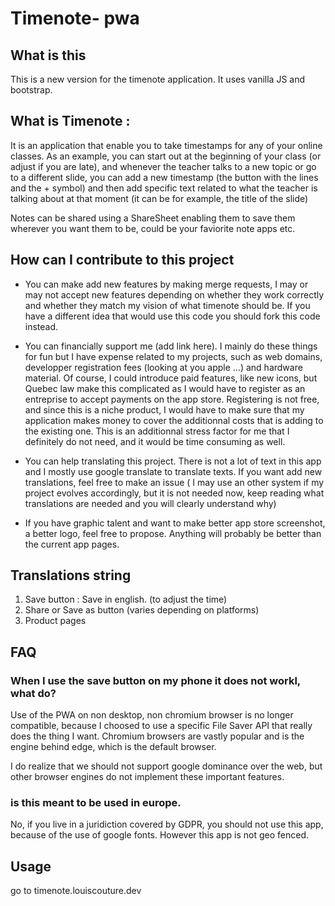 # Timenote- pwa

## What is this

This is a new version for the timenote application. It uses vanilla JS and bootstrap.

## What is Timenote : 

It is an application that enable you to take timestamps for any of your online classes. As an example, you can start out at the beginning of your class 
(or adjust if you are late), and whenever the teacher talks to a new topic or go to a different slide, you can add a new timestamp (the button with the
lines and the + symbol) and then add specific text related to what the teacher is talking about at that moment (it can be for example, the 
title of the slide)

Notes can be shared using a ShareSheet enabling them to save them wherever you want them to be, could be your faviorite note apps etc. 

## How can I contribute to this project 

- You can make add new features by making merge requests, I may or may not accept new features depending on whether they work correctly and whether they
match my vision of what timenote should be. If you have a different idea that would use this code you should fork this code instead. 

- You can financially support me (add link here). I mainly do these things for fun but I have expense related to my projects, such as web domains, 
developper registration fees (looking at you apple ...) and hardware material. Of course, I could introduce paid features, like new icons, but Quebec law
make this complicated as I would have to register as an entreprise to accept payments on the app store. Registering is not free, and since this is a niche product, 
I would have to make sure that my application makes money to cover the additionnal costs that is adding to the existing one. This is an additionnal stress
factor for me that I definitely do not need, and it would be time consuming as well. 

- You can help translating this project. There is not a lot of text in this app and I mostly use google translate to translate texts. If you want
 add new translations, feel free to make an issue ( I may use an other system if my project evolves accordingly, but it is not needed now, 
 keep reading what translations are needed and you will clearly understand why)
 
- If you have graphic talent and want to make better app store screenshot, a better logo, feel free to propose. Anything will probably be better than the current app pages.
 
 
 ## Translations string
 
 1. Save button : Save in english. (to adjust the time)
 2. Share or Save as button (varies depending on platforms) 
3. Product pages

## FAQ 

### When I use the save button on my phone it does not workl, what do?

Use of the PWA on non desktop, non chromium browser is no longer compatible, because I choosed to use a specific File Saver API that really does the thing I want. Chromium browsers are vastly popular and is the engine behind edge, which is the default browser. 

I do realize that we should not support google dominance over the web, but other browser engines do not implement these important features. 

### is this meant to be used in europe. 

No, if you live in a juridiction covered by GDPR,  you should not use this app, because of the use of google fonts. However this app is not geo fenced. 

## Usage
go to timenote.louiscouture.dev
